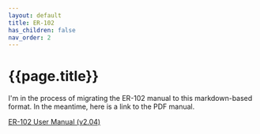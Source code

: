 ```yaml
---
layout: default
title: ER-102
has_children: false
nav_order: 2
---
```


# {{page.title}}

I'm in the process of migrating the ER-102 manual to this markdown-based format.  In the meantime, here is a link to the PDF manual.

[ER-102 User Manual (v2.04)](/images/er-102-manual-v2.04.pdf)
